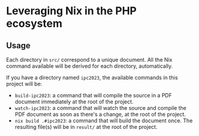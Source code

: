 # Leveraging Nix in the PHP ecosystem

## Usage

Each directory in `src/` correspond to a unique document. All the Nix command
available will be derived for each directory, automatically.

If you have a directory named `ipc2023`, the available commands in this project
will be:

 - `build-ipc2023`: a command that will compile the source in a PDF document
   immediately at the root of the project.
 - `watch-ipc2023`: a command that will watch the source and compile the PDF
   document as soon as there's a change, at the root of the project.
 - `nix build .#ipc2023`: a command that will build the document once. The
   resulting file(s) will be in `result/` at the root of the project.
